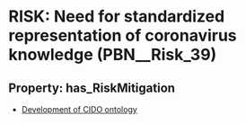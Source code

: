 # RISK: __Need for standardized representation of coronavirus knowledge__ (PBN__Risk_39)

## Property: has_RiskMitigation

* [Development of CIDO ontology](PBN__RiskMitigation_56)

